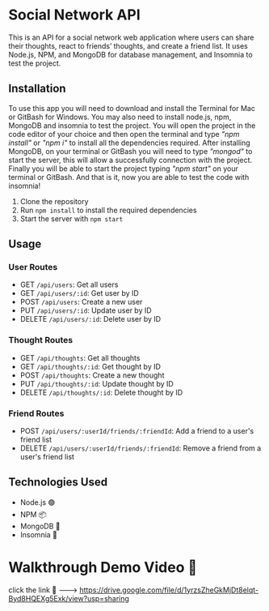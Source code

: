 # Social Network API

This is an API for a social network web application where users can share their thoughts, react to friends’ thoughts, and create a friend list. It uses Node.js, NPM, and MongoDB for database management, and Insomnia to test the project.

## Installation

To use this app you will need to download and install the Terminal for Mac or GitBash for Windows. You may also need to install node.js, npm, MongoDB and insomnia to test the project. You will open the project in the code editor of your choice and then open the terminal and type _"npm install"_ or _"npm i"_ to install all the dependencies required. After installing MongoDB, on your terminal or GitBash you will need to type _"mongod"_ to start the server, this will allow a successfully connection with the project. Finally you will be able to start the project typing _"npm start"_ on your terminal or GitBash. And that is it, now you are able to test the code with insomnia!

1. Clone the repository
2. Run `npm install` to install the required dependencies
3. Start the server with `npm start`

## Usage

### User Routes

- GET `/api/users`: Get all users
- GET `/api/users/:id`: Get user by ID
- POST `/api/users`: Create a new user
- PUT `/api/users/:id`: Update user by ID
- DELETE `/api/users/:id`: Delete user by ID

### Thought Routes

- GET `/api/thoughts`: Get all thoughts
- GET `/api/thoughts/:id`: Get thought by ID
- POST `/api/thoughts`: Create a new thought
- PUT `/api/thoughts/:id`: Update thought by ID
- DELETE `/api/thoughts/:id`: Delete thought by ID

### Friend Routes

- POST `/api/users/:userId/friends/:friendId`: Add a friend to a user's friend list
- DELETE `/api/users/:userId/friends/:friendId`: Remove a friend from a user's friend list

## Technologies Used

- Node.js 🟢
- NPM     📦
- MongoDB  🍃
- Insomnia  🛌

# Walkthrough Demo Video 🎥 

click the link 🔗 ---> https://drive.google.com/file/d/1yrzsZheGkMjDt8elqt-Byd8HQEXg5Exk/view?usp=sharing
